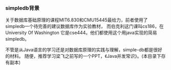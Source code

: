 ### simpledb背景
关于数据库基础原理的课程MIT6.830和CMU15445最给力，前者使用了simpledb一个待完善的建议数据库作为实验教材，
而伯克利这门课叫cs186，在University Of Washington 它是cse444。他们都使用这个用java实现的简易simpledb。

不管是从Java语言的学习还是对数据库原理的实践与理解，simple-db都是很好的材料。
随便，推荐学习梁飞之前写的一个PPT，《Java并发常识》。(本目录下存有副本)
